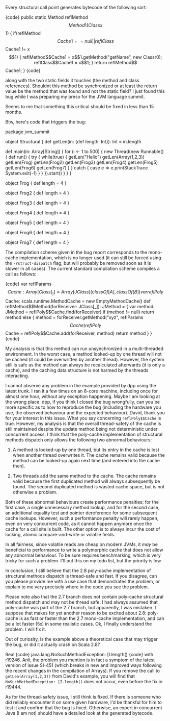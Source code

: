 Every structural call point generates bytecode of the following sort:

{code}
public static Method reflMethod$$Method1(Class x$$1) {
  if(reflMethod$$Cache1 == null || reflClass$$Cache1 != x$$1) {
    reflMethod$$Cache1 = x$$1.getMethod("getName", new Classr0);
    reflClass$$Cache1 = x$$1;
  }
  return reflMethod$$Cache1;
}
{code}

along with the two static fields it touches (the method and class
references). Shouldnt this method be synchronized or at least the
return value be the method that was found and not the static field?
I just found this bug while I was preparing my preso for the JVM language summit.

Seems to me that something this critical should be fixed in less than 15 months.

Btw, here's code that triggers the bug:

package jvm_summit

object Structural {
  def getLen(in: {def length: Int}): Int =
    in.length

  def main(in: Array[String]) {
    for (i <- 1 to 500) {
      new Thread(new Runnable() {
	def run() {
	  try {
	    while(true) {
	      getLen("Hello")
	      getLen(Array(1,2,3))
	      getLen(Frog)
	      getLen(Frog2)
	      getLen(Frog3)
	      getLen(Frog4)
	      getLen(Frog5)
	      getLen(Frog6)
	      getLen(Frog7)
	    }
	  } catch {
	    case e =>
	      e.printStackTrace
	    System.exit(-1)
	  }
	}
      }).start()
    }
  }
}

object Frog {
  def length = 4
}

object Frog2 {
  def length = 4
}

object Frog3 {
  def length = 4
}

object Frog4 {
  def length = 4
}

object Frog5 {
  def length = 4
}

object Frog6 {
  def length = 4
}

object Frog7 {
  def length = 4
}


The compilation scheme given in the bug report corresponds to the mono-cache implementation, which is no longer used (it can still be forced using the `-Ystruct-dispatch` flag, but will probably be removed soon as it is slower in all cases). The current standard compilation scheme compiles a call as follows:

{code}
 var reflParams$$Cache: Array[Class[_]] = Array[JClass](classOf[A], classOf[B])
 var reflPoly$$Cache: scala.runtime.MethodCache = new EmptyMethodCache()
def reflMethod$$Method(forReceiver: JClass[_]): JMethod = {
  var method: JMethod = reflPoly$$Cache.find(forReceiver)
  if (method != null)
    return method
  else {
    method = forReceiver.getMethod("xyz", reflParams$$Cache)
    reflPoly$$Cache = reflPoly$$Cache.add(forReceiver, method)
    return method
  }
}
{code}

My analysis is that this method can run unsynchronized in a multi-threaded environment. In the worst case, a method looked-up by one thread will not be cached (it could be overwritten by another thread). However, the system still is safe as the method can always be recalculated afterwards (it is only a cache), and the caching data structure is not harmed by the threads interacting.

I cannot observe any problem in the example provided by dpp using the latest trunk. I ran it a few times on an 8-core machine, including once for almost one hour, without any exception happening. Maybe I am looking at the wrong place. dpp, if you think I closed the bug wrongfully, can you be more specific as to how to reproduce the bug (including the hardware you use, the observed behaviour and the expected behaviour).
David, thank you for your interest in this issue. What you say concerning `reflPoly$$Cache` is true. However, my analysis is that the overall thread-safety of the cache is still maintained despite the update method being not deterministic under concurrent access. I think that the poly-cache implementation of structural methods dispatch only allows the following two abnormal behaviours:

 1. A method is looked-up by one thread, but its entry in the cache is lost when another thread overwrites it. The cache remains valid because the method can be looked-up again next time (and entered into the cache then).
 
 2. Two threads add the same method to the cache. The cache remains valid because the first duplicated method will always subsequently be found. The second duplicated method is wasted cache space, but is not otherwise a problem.
 
Both of these abnormal behaviours create performance penalties: for the first case, a single unnecessary method lookup, and for the second case, an additional equality test and pointer dereference for some subsequent cache lookups. However, such a performance penalty will rarely happen, even on very concurrent code, as it cannot happen anymore once the cache for a call site is built. The other option is to always incur the cost of locking, atomic compare-and-write or volatile fields.

In all fairness, since volatile reads are cheap on modern JVMs, it *may* be beneficial to performance to write a polymorphic cache that does not allow any abnormal behaviour. To be sure requires benchmarking, which is very tricky for such a problem. I'll put this on my todo list, but the priority is low.

In conclusion, I still believe that the 2.8 poly-cache implementation of structural methods dispatch is thread-safe and fast. If you disagree, can you please provide me with a use case that demonstrates the problem, or explain to me very precisely where in the code you see the problem.

Please note also that the 2.7 branch does not contain poly-cache structural method dispatch and may not be thread safe. I had always assumed that poly-cache was part of the 2.7 branch, but apparently, I was mistaken. I suppose that makes for yet another reason to be excited about 2.8: poly-cache is as fast or faster than the 2.7 mono-cache implementation, and can be a lot faster (5x) in some realistic cases.
Ok, I finally understand the problem. I will fix it.

Out of curiosity, is the example above a theoretical case that may trigger the bug, or did it actually crash on Scala 2.8?

Real 
{code}
java.lang.NoSuchMethodException: [I.length()
{code}
with r19246.
Anli, the problem you mention is in fact a symptom of the latest version of issue SI-451 (which breaks in new and improved ways following the recent changes in the compilation of Arrays). If you remove the call to `getLen(Array(1,2,3))` from David's example, you will find that `NoSuchMethodException: [I.length()` does not occur, even before the fix in r19444.

As for the thread-safety issue, I still think is fixed. If there is someone who did reliably encounter it on some given hardware, I'd be thankful for him to test it and confirm that the bug is fixed. Otherwise, an expert in concurrent Java (I am not) should have a detailed look at the generated bytecode.
